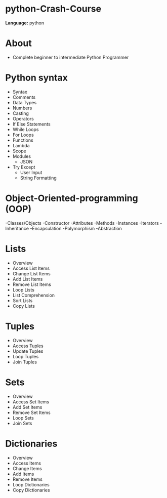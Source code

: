 # **python-Crash-Course**


**Language:** python

# About
- Complete beginner to intermediate Python Programmer

# Python syntax
- Syntax
- Comments
- Data Types
- Numbers
- Casting
- Operators
- If Else Statements
- While Loops
- For Loops
- Functions
- Lambda
- Scope
- Modules
    - JSON
- Try Except
    - User Input
    - String Formatting


# Object-Oriented-programming (OOP)
-Classes/Objects
    -Constructor
    -Attributes
    -Methods
    -Instances
-Iterators
-Inheritance
-Encapsulation
-Polymorphism
-Abstraction


# Lists
- Overview
- Access List Items
- Change List Items
- Add List Items
- Remove List Items
- Loop Lists
- List Comprehension
- Sort Lists
- Copy Lists

# Tuples
- Overview
- Access Tuples
- Update Tuples
- Loop Tuples
- Join Tuples

# Sets
- Overview
- Access Set Items
- Add Set Items
- Remove Set Items
- Loop Sets
- Join Sets

# Dictionaries
- Overview
- Access Items
- Change Items
- Add Items
- Remove Items
- Loop Dictionaries
- Copy Dictionaries
